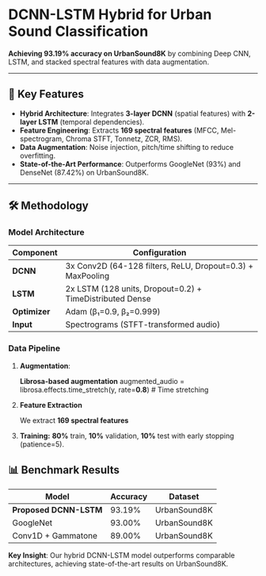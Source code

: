 # DCNN-LSTM Hybrid for Urban Sound Classification  

**Achieving 93.19% accuracy on UrbanSound8K** by combining Deep CNN, LSTM, and stacked spectral features with data augmentation.  

---

## 📌 Key Features  
- **Hybrid Architecture**: Integrates **3-layer DCNN** (spatial features) with **2-layer LSTM** (temporal dependencies).  
- **Feature Engineering**: Extracts **169 spectral features** (MFCC, Mel-spectrogram, Chroma STFT, Tonnetz, ZCR, RMS).  
- **Data Augmentation**: Noise injection, pitch/time shifting to reduce overfitting.  
- **State-of-the-Art Performance**: Outperforms GoogleNet (93%) and DenseNet (87.42%) on UrbanSound8K.  

---

## 🛠️ Methodology  
### **Model Architecture**  
| Component       | Configuration                          |  
|-----------------|----------------------------------------|  
| **DCNN**        | 3x Conv2D (64-128 filters, ReLU, Dropout=0.3) + MaxPooling |  
| **LSTM**        | 2x LSTM (128 units, Dropout=0.2) + TimeDistributed Dense  |  
| **Optimizer**   | Adam (β₁=0.9, β₂=0.999)               |  
| **Input**       | Spectrograms (STFT-transformed audio)  |  

### **Data Pipeline**  
1. **Augmentation**:  

   **Librosa-based augmentation** 
   augmented_audio = librosa.effects.time_stretch(y, rate=**0.8**)  # Time stretching
   
2. **Feature Extraction**
   
      We extract **169 spectral features**

3. **Training:** **80%** train, **10%** validation, **10%** test with early stopping (patience=5).

## 📊 Benchmark Results

| Model                  | Accuracy | Dataset       |
|------------------------|----------|---------------|
| **Proposed DCNN-LSTM** | 93.19%   | UrbanSound8K  |
| GoogleNet              | 93.00%   | UrbanSound8K  |
| Conv1D + Gammatone     | 89.00%   | UrbanSound8K  |

**Key Insight**: Our hybrid DCNN-LSTM model outperforms comparable architectures, achieving state-of-the-art results on UrbanSound8K.
